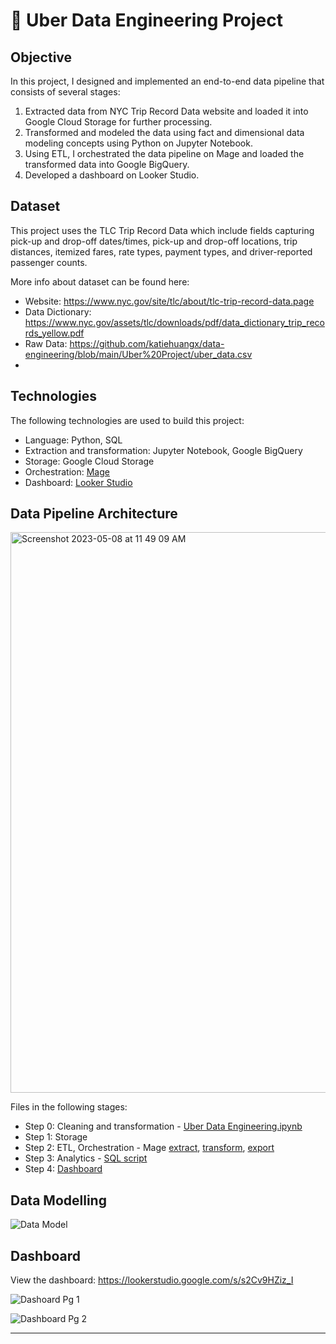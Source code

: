 # 🚗 Uber Data Engineering Project

## Objective

In this project, I designed and implemented an end-to-end data pipeline that consists of several stages:
1. Extracted data from NYC Trip Record Data website and loaded it into Google Cloud Storage for further processing.
3. Transformed and modeled the data using fact and dimensional data modeling concepts using Python on Jupyter Notebook.
4. Using ETL, I orchestrated the data pipeline on Mage and loaded the transformed data into Google BigQuery.
5. Developed a dashboard on Looker Studio.

## Dataset

This project uses the TLC Trip Record Data which include fields capturing pick-up and drop-off dates/times, pick-up and drop-off locations, trip distances, itemized fares, rate types, payment types, and driver-reported passenger counts.

More info about dataset can be found here:
- Website: https://www.nyc.gov/site/tlc/about/tlc-trip-record-data.page
- Data Dictionary: https://www.nyc.gov/assets/tlc/downloads/pdf/data_dictionary_trip_records_yellow.pdf
- Raw Data: https://github.com/katiehuangx/data-engineering/blob/main/Uber%20Project/uber_data.csv
- 
## Technologies

The following technologies are used to build this project:
- Language: Python, SQL
- Extraction and transformation: Jupyter Notebook, Google BigQuery
- Storage: Google Cloud Storage
- Orchestration: [Mage](https://www.mage.ai)
- Dashboard: [Looker Studio](https://lookerstudio.google.com)

## Data Pipeline Architecture

<img width="897" alt="Screenshot 2023-05-08 at 11 49 09 AM" src="https://user-images.githubusercontent.com/81607668/236729698-65e193bc-75ee-4ea6-9040-f33f5f2958cb.png">

Files in the following stages:
- Step 0: Cleaning and transformation - [Uber Data Engineering.ipynb](https://github.com/katiehuangx/data-engineering/blob/main/Uber%20Project/Uber%20Data%20Engineering.ipynb)
- Step 1: Storage
- Step 2: ETL, Orchestration - Mage [extract](https://github.com/katiehuangx/data-engineering/blob/main/Uber%20Project/Mage/uber_load_data.py), [transform](https://github.com/katiehuangx/data-engineering/blob/main/Uber%20Project/Mage/uber_transformation.py), [export](https://github.com/katiehuangx/data-engineering/blob/main/Uber%20Project/Mage/uber_gbq_load.py)
- Step 3: Analytics - [SQL script](https://github.com/katiehuangx/data-engineering/blob/main/Uber%20Project/sql_script.sql)
- Step 4: [Dashboard](https://github.com/katiehuangx/data-engineering/blob/main/Uber%20Project/Uber_Dashboard.pdf)

## Data Modelling

![Data Model](https://user-images.githubusercontent.com/81607668/236725688-995b6049-26c1-440f-b523-7c6c10d507ba.png)

## Dashboard

View the dashboard: https://lookerstudio.google.com/s/s2Cv9HZiz_I

![Dashoard Pg 1](https://user-images.githubusercontent.com/81607668/236729944-0a66f699-689e-4cbb-a12a-860abdef2cf4.png)

![Dashboard Pg 2](https://user-images.githubusercontent.com/81607668/236729954-cecba4a6-fc90-4944-b27f-cfb9473422bf.png)

***
